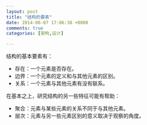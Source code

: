 ```yaml
---
layout: post
title: "结构的要素"
date: 2014-06-07 17:06:38 +0800
comments: true
categories: [架构,设计]

---
```


结构的基本要素有：

* 存在：一个元素是否存在。
* 边界：一个元素的定义和与其他元素的区别。
* 关系：一个元素与其他元素有没有联系。

在基本之上，研究结构的另一些特征可能有帮助：

* 聚合：元素与某些元素的关系不同于与其他元素。
* 层次：元素与另一些元素区别的意义取决于观察的角度。
